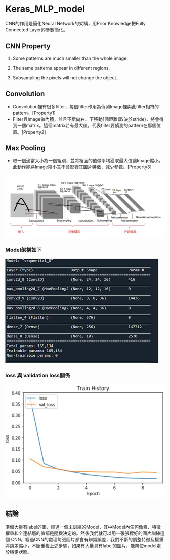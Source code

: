# Keras_MLP_model

CNN的作用是簡化Neural Network的架構，用Prior Knowledge把Fully Connected Layer的參數簡化。

 
## CNN Property
1. Some patterns are much smaller than the whole image.

2. The same patterns appear in different regions.

3. Subsampling the pixels will not change the object.

## Convolution
* Convolution裡有很多filter，每個filter作用為偵測Image裡與此filter相符的pattern。[Property1]
* Filter與Image做內積，並且不斷向右、下移動1個距離(取決於stride)，將會得到一個matrix。這個matrix若有最大值，代表filter要偵測的pattern在那個位置。[Property2]

## Max Pooling
* 取一個適當大小為一個組別，並將裡面的值做平均獲取最大值讓Image縮小。此動作能將Image縮小又不會影響其圖片特徵，減少參數。[Property3]

![image](CNN_architecture.JPG)

### Model架構如下
![image](summary.JPG)

### loss 與 validation loss關係
![image](train_history.JPG)

## 結論
準備大量有label的圖，經過一個未訓練的Model，其中Model內任何像素、特徵權重和全連結層的值都是隨機決定的。然後我們就可以用一張張標好的圖片訓練這個 CNN。經過CNN的處理每張圖片都會有辨識誤差，我們不斷的調整特徵及權重將誤差縮小，不斷重複上述步驟，如果有大量具有label的圖片，能夠使model處於穩定狀態。

